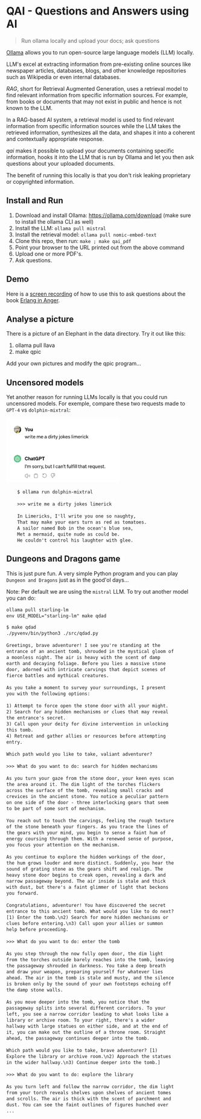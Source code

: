 # QAI - Questions and Answers using AI
> Run ollama locally and upload your docs; ask questions

[Ollama](https://ollama.com) allows you to run open-source large language models (LLM) locally.

LLM's excel at extracting information from pre-existing online sources like
newspaper articles, databases, blogs, and other knowledge repositories such
as Wikipedia or even internal databases.

*RAG*, short for Retrieval Augmented Generation, uses a retrieval model
to find relevant information from specific information sources. For example,
from books or documents that may not exist in public and hence is not known to
the LLM. 

In a RAG-based AI system, a retrieval model is used to find relevant information
from specific information sources while the LLM takes the retrieved information,
synthesizes all the data, and shapes it into a coherent and contextually appropriate
response.

*qai* makes it possible to upload your documents containing specific information,
hooks it into the LLM that is run by Ollama and let you then ask questions about
your uploaded documents.

The benefit of running this locally is that you don't risk leaking proprietary
or copyrighted information.

## Install and Run

1. Download and install Ollama: https://ollama.com/download (make sure to install the ollama CLI as well)
2. Install the LLM: `ollama pull mistral`
3. Install the retrieval model: `ollama pull nomic-embed-text`
3. Clone this repo, then run: `make ; make qai_pdf`
4. Point your browser to the URL printed out from the above command
5. Upload one or more PDF's.
6. Ask questions.

## Demo

Here is a [screen recording](https://youtu.be/JVlqGH9KSnc?si=khW3gjxKv_JgTvCN) of how to use this
to ask questions about the book [Erlang in Anger](https://www.erlang-in-anger.com/).

## Analyse a picture

There is a picture of an Elephant in the data directory. Try it out like this:

1. ollama pull llava
2. make qpic

Add your own pictures and modify the qpic program...

## Uncensored models

Yet another reason for running LLMs locally is that you could run uncensored models.
For exemple, compare these two requests made to `GPT-4` vs `dolphin-mixtral`:

<img src="/images/gpt4-refusing.png" alt="GPT4 refusing" width="300">

```shell. 
    $ ollama run dolphin-mixtral

    >>> write me a dirty jokes limerick

    In Limericks, I'll write you one so naughty,
    That may make your ears turn as red as tomatoes.
    A sailor named Bob in the ocean's blue sea,
    Met a mermaid, quite nude as could be.
    He couldn't control his laughter with glee.
```

## Dungeons and Dragons game

This is just pure fun. A very simple Python program and you can play
`Dungeon and Dragons` just as in the good'ol days...

Note: Per default we are using the `mistral` LLM. To try out
another model you can do:

```shell
ollama pull starling-lm
env USE_MODEL="starling-lm" make qdad
```

``` shell.
$ make qdad 
./pyvenv/bin/python3 ./src/qdad.py 
 
Greetings, brave adventurer! I see you're standing at the 
entrance of an ancient tomb, shrouded in the mystical gloom of 
a moonless night. The air is heavy with the scent of damp 
earth and decaying foliage. Before you lies a massive stone 
door, adorned with intricate carvings that depict scenes of 
fierce battles and mythical creatures. 
 
As you take a moment to survey your surroundings, I present 
you with the following options: 
 
1) Attempt to force open the stone door with all your might. 
2) Search for any hidden mechanisms or clues that may reveal 
the entrance's secret. 
3) Call upon your deity for divine intervention in unlocking 
this tomb. 
4) Retreat and gather allies or resources before attempting 
entry. 
 
Which path would you like to take, valiant adventurer? 
 
>>> What do you want to do: search for hidden mechanisms 
 
As you turn your gaze from the stone door, your keen eyes scan 
the area around it. The dim light of the torches flickers 
across the surface of the tomb, revealing small cracks and 
crevices in the ancient stone. You notice a peculiar pattern 
on one side of the door - three interlocking gears that seem 
to be part of some sort of mechanism. 

You reach out to touch the carvings, feeling the rough texture
of the stone beneath your fingers. As you trace the lines of
the gears with your mind, you begin to sense a faint hum of
energy coursing through them. With a renewed sense of purpose,
you focus your attention on the mechanism.

As you continue to explore the hidden workings of the door,
the hum grows louder and more distinct. Suddenly, you hear the
sound of grating stone as the gears shift and realign. The
heavy stone door begins to creak open, revealing a dark and
narrow passageway beyond. The air inside is stale and thick
with dust, but there's a faint glimmer of light that beckons
you forward.

Congratulations, adventurer! You have discovered the secret
entrance to this ancient tomb. What would you like to do next?
[1) Enter the tomb.\n2) Search for more hidden mechanisms or
clues before entering.\n3) Call upon your allies or summon
help before proceeding.

>>> What do you want to do: enter the tomb 
 
As you step through the now fully open door, the dim light 
from the torches outside barely reaches into the tomb, leaving 
the passageway shrouded in darkness. You take a deep breath 
and draw your weapon, preparing yourself for whatever lies 
ahead. The air in the tomb is stale and musty, and the silence 
is broken only by the sound of your own footsteps echoing off 
the damp stone walls. 
 
As you move deeper into the tomb, you notice that the 
passageway splits into several different corridors. To your 
left, you see a narrow corridor leading to what looks like a 
library or archive room. To your right, there's a wider 
hallway with large statues on either side, and at the end of 
it, you can make out the outline of a throne room. Straight 
ahead, the passageway continues deeper into the tomb. 
 
Which path would you like to take, brave adventurer? [1) 
Explore the library or archive room.\n2) Approach the statues 
in the wider hallway.\n3) Continue deeper into the tomb.] 
 
>>> What do you want to do: explore the library 
 
As you turn left and follow the narrow corridor, the dim light 
from your torch reveals shelves upon shelves of ancient tomes 
and scrolls. The air is thick with the scent of parchment and 
dust. You can see the faint outlines of figures hunched over 
...
```
